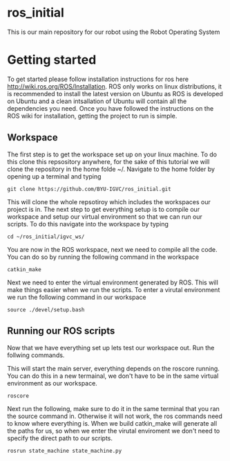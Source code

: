 # ros_initial
This is our main repository for our robot using the Robot Operating System

# Getting started
To get started please follow installation instructions for ros here http://wiki.ros.org/ROS/Installation. ROS only works on linux distributions, it is recommended to install the latest version on Ubuntu as ROS is developed on Ubuntu and a clean intsallation of Ubuntu will contain all the dependencies you need. Once you have followed the instructions on the ROS wiki for installation, getting the project to run is simple.

## Workspace
The first step is to get the workspace set up on your linux machine. To do this clone this repsository anywhere, for the sake of this tutorial we will clone the repository in the home folde ~/. Navigate to the home folder by opening up a terminal and typing

`git clone https://github.com/BYU-IGVC/ros_initial.git`

This will clone the whole repsotiroy which includes the workspaces our project is in. The next step to get everything setup is to compile our workspace and setup our virtual environment so that we can run our scripts. To do this navigate into the workspace by typing

`cd ~/ros_initial/igvc_ws/`

You are now in the ROS workspace, next we need to compile all the code. You can do so by running the following command in the workspace

`catkin_make`

Next we need to enter the virtual environment generated by ROS. This will make things easier when we run the scripts. To enter a virutal environment we run the following command in our workspace

`source ./devel/setup.bash`

## Running our ROS scripts
Now that we have everything set up lets test our workspace out. Run the follwing commands.

This will start the main server, everything depends on the roscore running. You can do this in a new termainal, we don't have to be in the same virtual environment as our workspace.

`roscore`

Next run the following, make sure to do it in the same terminal that you ran the source command in. Otherwise it will not work, the ros commands need to know where everything is. When we build catkin_make will generate all the paths for us, so when we enter the virutal enviroment we don't need to specify the direct path to our scripts.

`rosrun state_machine state_machine.py`
